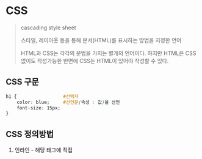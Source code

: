 # CSS

> cascading style sheet
>
> 스타일, 레이아웃 등을 통해 문서(HTML)를 표시하는 방법을 지정한 언어
>
> HTML과 CSS는 각각의 문법을 가지는 별개의 언어이다. 하지만 HTML은 CSS없이도 작성가능한 반면에 CSS는 HTML이 있어야 작성할 수 있다.



## CSS 구문

```CSS
h1 {                 #선택자
    color: blue;     #선언문(속성 : 값)을 선언
    font-size: 15px;
}
```



## CSS 정의방법

1. 인라인 - 해당 태그에 직접 <style>지정

2. 내부 참조 - head 태그 내에 <style> 지정

3. 외부 참조 - 분리된 CSS파일, 단독적인 파일이 있어 head에 link tag를 이용해서 연결한다, **가장 많이 사용되는 방법**

   <link rel="stylesheet" href="mystyle.css">



## CSS Selectors

> HTML 문서에서 특정한 요소를 선택하여 스타일링 하기 위해서는 반드시 `선택자`라는 개념이 필요하다. 

1. 기본 선택자 : 개별 선택만 가능 
   - 전체 선택자(`*`), 요소 선택자 (`h1` , `p`, `a` 등)
   - 클래스 선택자, 아이디 선택자, 속성 선택자
     - **Class 선택자** : 클래스 선택자는 마침표(.) 문자로 시작하며 해당 클래스가 적용된 문서의 모든 항목을 선택
     - **id 선택자** : `#`문자로 시작하며 기본적으로 클래스 선택자와 같은 방식으로 사용, 그러나 id는 문서 당 한 번만 사용할 수 있으며 요소에는 단일 id값만 적용할 수 있다.
     
     |            | class                    | id                       |
     | ---------- | ------------------------ | ------------------------ |
     | HTML표기법 | <p class="big-text"></p> | <p id="best-text"></p>   |
     | CSS 표기법 | .big-text {color: blue;} | #best-text{color: blue;} |
     |            | 중복 클래스 가능         | 중복 아이디 불가         |
     |            | 여러 요소 가능           | 한 요소만 가능           |
   
   
   
2. 결합자 : 여러 개를 선택
   - 자손 결합자, 자식 결합자
   - 일반 형제, 인접 형제 결합자
   
3. 의사 클래스 / 요소



**CSS 적용 우선순위**

- !important > Inline style(태그 안에 직접 작성) > id 선택자 > Class 선택자 > 요소 선택자 > 소스 순서

- 대부분의 경우 다른 상위 상속자 보다는  **class 선택자**가 사용된다 



## CSS 상속

- CSS는 상속을 통해 부모 요소의 속성을 자식에게 상속한다.
- 속성 중에는 상속이 되는 것과 되지 않는 것들이 있다.
  - 상속되는 것 : Text관련 요소(font, color), opacity, visibility
  - 상속되지 않는 것 : Box model(width, height, padding), position(position, top/right/bottom/left, z-index)



## CSS 단위

상대 크기 단위

- px(픽셀)
- % : 전체 브라우저 크기에 대한 퍼센트 
- em
  - 배수 단위, 요소에 지정된 사이즈에 상대적인 사이즈를 가짐
- rem
  - 최상위 요소(html)의 사이즈를 기준으로 배수 단위를 가짐 
    - **html의 최상위 폰트 사이즈는 16px**

|           em           |       rem        |
| :--------------------: | :--------------: |
| 부모요소의 사이즈 기준 | html 사이즈 기준 |

- Viewport 기준 단위



## 색상 단위

1. 색상 키워드
2. RGB 색상
3. HSL 색상

```HTML
#색상 키워드
p{ color: black; }
#font-color가 아닌 color이다.

#RGB 색상
p{ color: #000; }
p{ color: rgb(0, 0, 0);}
```



## 📌CSS Box model

> HTML에서는 모든 것을 '네모'로 바라봐야 한다.
>
> 또 모든 것이 네 방향이다 

1. 구성

   `Margin > Border > Padding > Content`

   - Margin : 테두리 바깥의 외부 여백
   - Border : 테두리 영역
   - Padding : 테두리 안쪽과 컨텐츠 사이의  여백
   - content : 글이나 이미지 등 요소의 실제 내용 

2. 방향

   `top, bottom, left, right`

   - 한개만 쓰면 : 상하좌우 적용
   - 두개 쓰면 : 상하 / 좌우
   - 세개 쓰면 : 상 / 좌우 / 하
   - 네개 쓰면 : 상 / 우 / 하 / 좌 (시계 방향)

3. sizing
   
   - 기본적으로 모든  요소의 `box-sizing`은 `content box`
4. Box model
   
   - 마진 상쇄 : 인접 형제 요소 간의 margin이 겹쳐서 보임 (상하로만 적용되며 좌우로는 발생하지 않음)

**box-sizing**

1. content box : 기본적으로 모든 요소의 box-sizing은 content-box
2. border box : padding을 제외한 순수 contents 영역만을 box로 지정



## CSS Display

- `display` : `block`
  - 줄 바꿈이 일어나는 요소
  - 화면 크기 전체의 가로 폭을 차지한다
  - 블록 레벨 요소 안에 인라인 레벨 요소가 들어갈 수 있음
  - 대표적인 블록 레벨 요소 
    - div / ul, ol, li / p / hr / form 등
    - 블록은 기본 너비의 100%
- `display` : `inline-block`
  - block과 inline 레벨 요소의 특징을 모두 갖는다
  - inline 처럼 한 줄에 표시 가능하며 
  - block처럼 width, height, margin 속성을 모두 지정할 수 있다.
- `display` : `none`
  - 해당 요소를 화면에 표시하지 않음 (공간조차 사라진다)
  - 이와 비슷한 visibility : hidden은 해당 요소가 공간은 차지하나 화면에 표시만 하지 않는다

```html
#인라인 요소 수평 정렬
margin-left: auto;
margin-right: auto;

#블록 요소 수평 정렬
text-align: center;
```



## CSS Position

[참고][https://developer.mozilla.org/ko/docs/Web/CSS/position]

`static` : `top`, `left`와 같은 명령어가 영향을 주지 않음

`relative` : 자기 자신을 기준으로 `top`, `left`, `right`등 오프셋 지정 , 공간을 차지함

`absolute` : 가장 가까운 위치 지정 조상 요소에 대해 상대적으로 배치 -> 부모요소에서 `static`이 아닌요소를 찾아서 기준으로 함 

공중에 붕 뜬것 처럼 레이아웃 공간도 차지하지 않음

`fixed`: 특정 위치에 고정



참고) `z-index`: 겹쳐보일 때 z축을 움직여서 위로 보내기